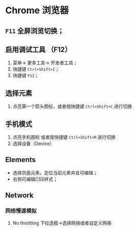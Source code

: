 # Chrome 浏览器
## `F11` 全屏浏览切换；
## 启用调试工具 （F12）
1. 菜单-> 更多工具-> 开发者工具；
2. 快捷键 `Ctrl+Shift+I`；
3. 快捷键 `F12`；
## 选择元素
1. 点亮第一个箭头图标，或者按快捷键 `Ctrl+Shift+C` 进行切换
## 手机模式
1. 点亮手机图标 或者按快捷键 `Ctrl+Shift+M` 进行切换
2. 选择设备（Device）

## Elements
* 选择页面元素，定位当前元素并且可编辑；
* 右侧可编辑CSS样式；
## Network
### 网络慢速模拟
1. No throttling 下拉选框->选择网络或者自定义网络

